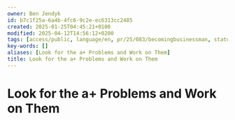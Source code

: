 ```yaml
---
owner: Ben Jendyk
id: b7c1f25a-6a4b-4fc6-9c2e-ec6313cc2485
created: 2025-01-25T04:45:21+0100
modified: 2025-04-12T14:56:12+0200
tags: [access/public, language/en, pr/25/083/becomingbusinessman, status/pending]
key-words: []
aliases: [Look for the a+ Problems and Work on Them]
title: Look for the a+ Problems and Work on Them
---
```


# Look for the a+ Problems and Work on Them
